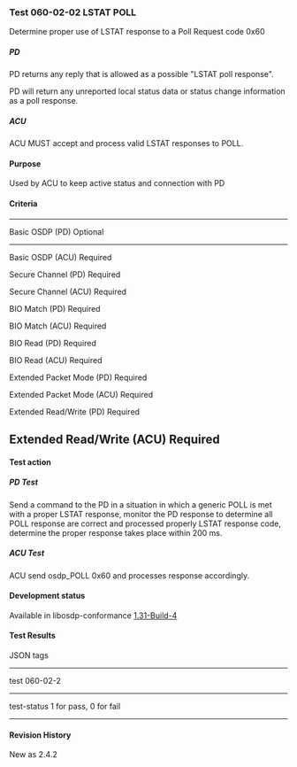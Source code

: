 ### Test 060-02-02 LSTAT POLL 

Determine proper use of LSTAT response to a Poll Request code 0x60

##### PD

PD returns any reply that is allowed as a possible \"LSTAT poll
response\".

PD will return any unreported local status data or status change
information as a poll response.

##### ACU

ACU MUST accept and process valid LSTAT responses to POLL.

#### Purpose

Used by ACU to keep active status and connection with PD

#### Criteria

  -----------------------------------------------------------------------
  Basic OSDP (PD)                     Optional
  ----------------------------------- -----------------------------------
  Basic OSDP (ACU)                    Required

  Secure Channel (PD)                 Required

  Secure Channel (ACU)                Required

  BIO Match (PD)                      Required

  BIO Match (ACU)                     Required

  BIO Read (PD)                       Required

  BIO Read (ACU)                      Required

  Extended Packet Mode (PD)           Required

  Extended Packet Mode (ACU)          Required

  Extended Read/Write (PD)            Required

  Extended Read/Write (ACU)           Required
  -----------------------------------------------------------------------

#### Test action

##### PD Test

Send a command to the PD in a situation in which a generic POLL is met
with a proper LSTAT response, monitor the PD response to determine all
POLL response are correct and processed properly LSTAT response code,
determine the proper response takes place within 200 ms.

##### ACU Test

ACU send osdp_POLL 0x60 and processes response accordingly.

#### Development status

Available in libosdp-conformance
[1.31-Build-4](https://github.com/Security-Industry-Association/libosdp-conformance/releases/tag/1.31-4)

#### Test Results

JSON tags

  -----------------------------------------------------------------------
  test                                060-02-2
  ----------------------------------- -----------------------------------
  test-status                         1 for pass, 0 for fail

  -----------------------------------------------------------------------

#### Revision History

New as 2.4.2

#### 
